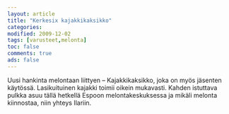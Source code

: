 ```yaml
--- 
layout: article 
title: "Kerkesix kajakkikaksikko" 
categories: 
modified: 2009-12-02 
tags: [varusteet,melonta]
toc: false 
comments: true 
ads: false 
--- 
```


Uusi hankinta melontaan liittyen – Kajakkikaksikko, joka on myös
jäsenten käytössä. Lasikuituinen kajakki toimii oikein mukavasti. Kahden
istuttava pulkka asuu tällä hetkellä Espoon melontakeskuksessa ja mikäli
melonta kiinnostaa, niin yhteys Ilariin.

